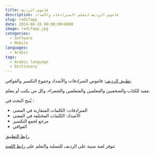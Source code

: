 ```yaml
---
title: قاموس الرديف
description: قاموس الرديف لتعلم المترادفات والأضداد
slug: radifapp
date: 2024-08-28 00:00:00+0000
image: radifapp.jpg
categories:
  - Software
  - Mobile
languages:
  - Arabic
tags:
  - Arabic language
  - Dictionary
---
```


[ تطبيق الرديف](https://play.google.com/store/apps/details?id=com.tahadz.radif_dictionary):  قاموس المترادفات والأضداد وجموع التكسير والقوافي.

مفيد للكتاب والصحفيين والمعلمين والمتعلمين والشعراء، وكل من يكتب أو يتعلم.

يُتيح  البحث في :
 - المترادفات: الكلمات المتقاربة في المعنى
 - الأضداد: الكلمات المختلفة في المعنى
 - مرجع لجمع التكسير
 - القوافي 

[رابط التطبيق](https://play.google.com/store/apps/details?id=com.tahadz.radif_dictionary)

تتوفر لعبة مبنية على الرديف للتسلية والتعلم على [رابط اللعبة](https://play.google.com/store/apps/details?id=com.tahadz.radifiGame)

